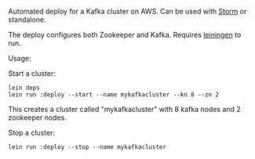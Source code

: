 Automated deploy for a Kafka cluster on AWS. Can be used with [Storm](https://github.com/nathanmarz/storm) or standalone. 

The deploy configures both Zookeeper and Kafka. Requires [leiningen](https://github.com/technomancy/leiningen) to run.

Usage:


Start a cluster:

```
lein deps
lein run :deploy --start --name mykafkacluster --kn 8 --zn 2
```

This creates a cluster called "mykafkacluster" with 8 kafka nodes and 2 zookeeper nodes.


Stop a cluster:

```
lein run :deploy --stop --name mykafkacluster
```
